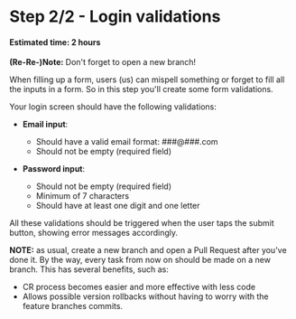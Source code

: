 # Step 2/2 - Login validations
#### Estimated time: 2 hours

**(Re-Re-)Note:** Don't forget to open a new branch!

When filling up a form, users (us) can mispell something or forget to fill all the inputs in a form. So in this step you'll create some form validations.

Your login screen should have the following validations:

- **Email input**:
  - Should have a valid email format: ###@###.com
  - Should not be empty (required field)

- **Password input**:
  - Should not be empty (required field)
  - Minimum of 7 characters
  - Should have at least one digit and one letter

All these validations should be triggered when the user taps the submit button, showing error messages accordingly.

**NOTE:** as usual, create a new branch and open a Pull Request after you've done it.
By the way, every task from now on should be made on a new branch. This has several benefits, such as:
+ CR process becomes easier and more effective with less code
+ Allows possible version rollbacks without having to worry with the feature branches commits.
 